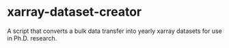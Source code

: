 # xarray-dataset-creator
A script that converts a bulk data transfer into yearly xarray datasets for use in Ph.D. research. 
